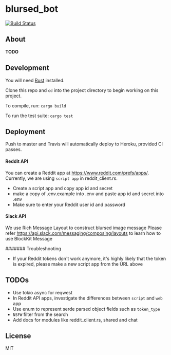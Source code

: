 # blursed\_bot

[![Build Status](https://travis-ci.org/blursed/blursed_bot.svg?branch=master)](https://travis-ci.org/blursed/blursed_bot)

## About

**TODO**

## Development

You will need [Rust](https://www.rust-lang.org/tools/install) installed.

Clone this repo and `cd` into the project directory to begin working on this project.

To compile, run: `cargo build`

To run the test suite: `cargo test`

## Deployment

Push to master and Travis will automatically deploy to Heroku, provided CI passes.

#### Reddit API

You can create a Reddit app at https://www.reddit.com/prefs/apps/. Currently, we are using `script app` in reddit_client.rs.
- Create a script app and copy app id and secret
- make a copy of .env.example into .env and paste app id and secret into .env
- Make sure to enter your Reddit user id and password

#### Slack API

We use Rich Message Layout to construct blursed image message
Please refer https://api.slack.com/messaging/composing/layouts to learn how to use BlockKit Message

####### Troubleshooting
- If your Reddit tokens don't work anymore, it's highly likely that the token is expired, please make a new script app from the URL above

## TODOs

- Use tokio async for reqwest
- In Reddit API apps, investigate the differences between `script` and `web` app
- Use enum to represent serde parsed object fields such as `token_type`
- `NSFW` filter from the search
- Add docs for modules like reddit_client.rs, shared and chat

## License

MIT
